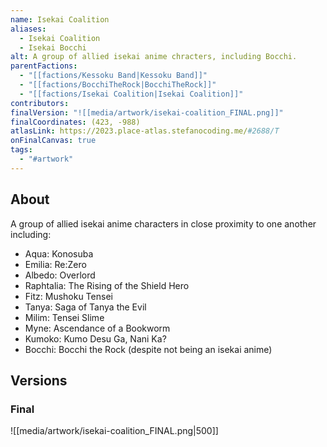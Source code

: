 ```yaml
---
name: Isekai Coalition
aliases:
  - Isekai Coalition
  - Isekai Bocchi
alt: A group of allied isekai anime chracters, including Bocchi.
parentFactions:
  - "[[factions/Kessoku Band|Kessoku Band]]"
  - "[[factions/BocchiTheRock|BocchiTheRock]]"
  - "[[factions/Isekai Coalition|Isekai Coalition]]"
contributors: 
finalVersion: "![[media/artwork/isekai-coalition_FINAL.png]]"
finalCoordinates: (423, -988)
atlasLink: https://2023.place-atlas.stefanocoding.me/#2688/T
onFinalCanvas: true
tags:
  - "#artwork"
---
```

## About
A group of allied isekai anime characters in close proximity to one another including:
- Aqua: Konosuba
- Emilia: Re:Zero
- Albedo: Overlord
- Raphtalia: The Rising of the Shield Hero
- Fitz: Mushoku Tensei
- Tanya: Saga of Tanya the Evil
- Milim: Tensei Slime
- Myne: Ascendance of a Bookworm
- Kumoko: Kumo Desu Ga, Nani Ka?
- Bocchi: Bocchi the Rock (despite not being an isekai anime)

## Versions
### Final
![[media/artwork/isekai-coalition_FINAL.png|500]]
